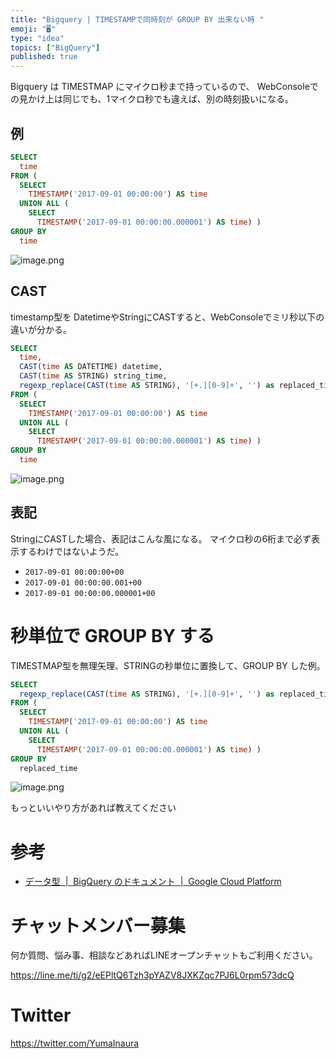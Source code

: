 ```yaml
---
title: "Bigquery | TIMESTAMPで同時刻が GROUP BY 出来ない時 "
emoji: "🖥"
type: "idea"
topics: ["BigQuery"]
published: true
---
```


Bigquery は TIMESTMAP にマイクロ秒まで持っているので、
WebConsoleでの見かけ上は同じでも、1マイクロ秒でも違えば、別の時刻扱いになる。


## 例

```sql
SELECT
  time
FROM (
  SELECT
    TIMESTAMP('2017-09-01 00:00:00') AS time
  UNION ALL (
    SELECT
      TIMESTAMP('2017-09-01 00:00:00.000001') AS time) )
GROUP BY
  time
```

![image.png](https://qiita-image-store.s3.amazonaws.com/0/89618/4cb97887-c26f-1fc2-566d-6fbd1021fd8c.png)

## CAST

timestamp型を DatetimeやStringにCASTすると、WebConsoleでミリ秒以下の違いが分かる。

```sql
SELECT
  time,
  CAST(time AS DATETIME) datetime,
  CAST(time AS STRING) string_time,
  regexp_replace(CAST(time AS STRING), '[+.][0-9]+', '') as replaced_time
FROM (
  SELECT
    TIMESTAMP('2017-09-01 00:00:00') AS time
  UNION ALL (
    SELECT
      TIMESTAMP('2017-09-01 00:00:00.000001') AS time) )
GROUP BY
  time
```


![image.png](https://qiita-image-store.s3.amazonaws.com/0/89618/ea21a7b4-6c3a-1288-b014-8b85f42367db.png)

## 表記

StringにCASTした場合、表記はこんな風になる。
マイクロ秒の6桁まで必ず表示するわけではないようだ。

- `2017-09-01 00:00:00+00`
- `2017-09-01 00:00:00.001+00`
- `2017-09-01 00:00:00.000001+00`

# 秒単位で GROUP BY する

TIMESTMAP型を無理矢理、STRINGの秒単位に置換して、GROUP BY した例。

```sql
SELECT
  regexp_replace(CAST(time AS STRING), '[+.][0-9]+', '') as replaced_time
FROM (
  SELECT
    TIMESTAMP('2017-09-01 00:00:00') AS time
  UNION ALL (
    SELECT
      TIMESTAMP('2017-09-01 00:00:00.000001') AS time) )
GROUP BY
  replaced_time
```

![image.png](https://qiita-image-store.s3.amazonaws.com/0/89618/f78c040a-a5df-e82f-299e-c7788cac94aa.png)

もっといいやり方があれば教えてください

# 参考

- [データ型  |  BigQuery のドキュメント  |  Google Cloud Platform](https://cloud.google.com/bigquery/data-types?hl=ja)








<!-- Update From Qiita API -->

# チャットメンバー募集


何か質問、悩み事、相談などあればLINEオープンチャットもご利用ください。

https://line.me/ti/g2/eEPltQ6Tzh3pYAZV8JXKZqc7PJ6L0rpm573dcQ





# Twitter


https://twitter.com/YumaInaura


<!-- Update From Qiita API -->


